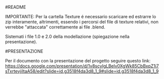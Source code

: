 #README 

IMPORTANTE: Per la cartella Texture é necessario scaricare ed estrarre lo zip interamente, altrimenti, essendo i percorsi del file di texture relativi, non verrebbe "attaccata" correttamente ai file .blend.

Sistemati i file 1.0 e 2.0 della modellazione (spiegazione nella presentazione).

#PRESENTAZIONE 

Per il documento con la presentazione del progetto seguire questo link: https://docs.google.com/presentation/d/1v8scyIgLBelv0XgWk85CbBxpZ1i7sTxrtevjiItaA58/edit?slide=id.g3518f4da3d8_1_9#slide=id.g3518f4da3d8_1_9
